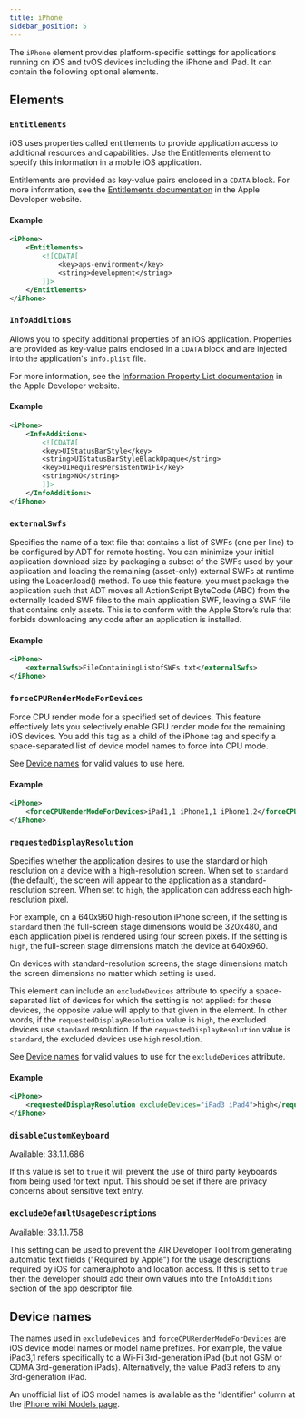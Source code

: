 ```yaml
---
title: iPhone 
sidebar_position: 5
---
```


The `iPhone` element provides platform-specific settings for applications running on iOS and tvOS devices including the iPhone and iPad. It can contain the following optional elements.

## Elements

### `Entitlements`

iOS uses properties called entitlements to provide application access to additional resources and capabilities. Use the Entitlements element to specify this information in a mobile iOS application.

Entitlements are provided as key-value pairs enclosed in a `CDATA` block. For more information, see the [Entitlements documentation](https://developer.apple.com/documentation/bundleresources/entitlements) in the Apple Developer website.

#### Example

```xml
<iPhone>
	<Entitlements>
		<![CDATA[
			<key>aps-environment</key>
			<string>development</string>
		]]>
	</Entitlements>
</iPhone>
```

### `InfoAdditions`

Allows you to specify additional properties of an iOS application. Properties are provided as key-value pairs enclosed in a `CDATA` block and are injected into the application's `Info.plist` file.

For more information, see the [Information Property List documentation](https://developer.apple.com/documentation/bundleresources/information_property_list) in the Apple Developer website.

#### Example

```xml
<iPhone>
	<InfoAdditions>
		<![CDATA[
		<key>UIStatusBarStyle</key>
		<string>UIStatusBarStyleBlackOpaque</string>
		<key>UIRequiresPersistentWiFi</key>
		<string>NO</string>
		]]>
	</InfoAdditions>
</iPhone>
```

### `externalSwfs`

Specifies the name of a text file that contains a list of SWFs (one per line) to be configured by ADT for remote hosting. You can minimize your initial application download size by packaging a subset of the SWFs used by your application and loading the remaining (asset-only) external SWFs at runtime using the Loader.load() method. To use this feature, you must package the application such that ADT moves all ActionScript ByteCode (ABC) from the externally loaded SWF files to the main application SWF, leaving a SWF file that contains only assets. This is to conform with the Apple Store’s rule that forbids downloading any code after an application is installed.

#### Example

```xml
<iPhone> 
    <externalSwfs>FileContainingListofSWFs.txt</externalSwfs> 
</iPhone>
```


### `forceCPURenderModeForDevices`

Force CPU render mode for a specified set of devices. This feature effectively lets you selectively enable GPU render mode for the remaining iOS devices.
You add this tag as a child of the iPhone tag and specify a space-separated list of device model names to force into CPU mode.

See [Device names](#device-names) for valid values to use here.

#### Example

```xml
<iPhone> 
	<forceCPURenderModeForDevices>iPad1,1 iPhone1,1 iPhone1,2</forceCPURenderModeForDevices>
</iPhone>
```




### `requestedDisplayResolution`

Specifies whether the application desires to use the standard or high resolution on a device with a high-resolution screen.
When set to `standard` (the default), the screen will appear to the application as a standard-resolution screen. When set to `high`, the application can address each high-resolution pixel.

For example, on a 640x960 high-resolution iPhone screen, if the setting is `standard` then the full-screen stage dimensions would be 320x480, and each application pixel is rendered using four screen pixels.
If the setting is `high`, the full-screen stage dimensions match the device at 640x960.

On devices with standard-resolution screens, the stage dimensions match the screen dimensions no matter which setting is used.

This element can include an `excludeDevices` attribute to specify a space-separated list of devices for which the setting is not applied: for these devices, the opposite value will apply to that given in the element.
In other words, if the `requestedDisplayResolution` value is `high`, the excluded devices use `standard` resolution. If the `requestedDisplayResolution` value is `standard`, the excluded devices use `high` resolution.

See [Device names](#device-names) for valid values to use for the `excludeDevices` attribute.

#### Example

```xml
<iPhone> 
	<requestedDisplayResolution excludeDevices="iPad3 iPad4">high</requestedDisplayResolution>
</iPhone> 
```

### `disableCustomKeyboard`

Available: 33.1.1.686

If this value is set to `true` it will prevent the use of third party keyboards from being used for text input. This should be set if there are privacy concerns about sensitive text entry.



### `excludeDefaultUsageDescriptions`

Available: 33.1.1.758

This setting can be used to prevent the AIR Developer Tool from generating automatic text fields ("Required by Apple") for the usage descriptions required by iOS for camera/photo and location access. 
If this is set to `true` then the developer should add their own values into the `InfoAdditions` section of the app descriptor file.


## Device names

The names used in `excludeDevices` and `forceCPURenderModeForDevices` are iOS device model names or model name prefixes.
For example, the value iPad3,1 refers specifically to a Wi-Fi 3rd-generation iPad (but not GSM or CDMA 3rd-generation iPads).
Alternatively, the value iPad3 refers to any 3rd-generation iPad.

An unofficial list of iOS model names is available as the 'Identifier' column at the [iPhone wiki Models page](https://www.theiphonewiki.com/wiki/Models).
